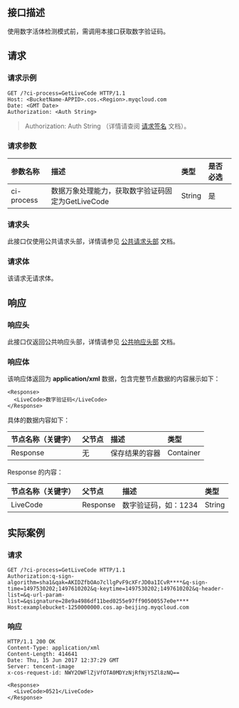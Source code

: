 ## 接口描述
使用数字活体检测模式前，需调用本接口获取数字验证码。

## 请求

### 请求示例

```shell
GET /?ci-process=GetLiveCode HTTP/1.1
Host: <BucketName-APPID>.cos.<Region>.myqcloud.com
Date: <GMT Date>
Authorization: <Auth String>

```

> Authorization: Auth String （详情请查阅 [请求签名](https://cloud.tencent.com/document/product/) 文档）。

### 请求参数

| 参数名称 | 描述 | 类型 | 是否必选 |
|:--|:--|:--|:--|
| ci-process | 数据万象处理能力，获取数字验证码固定为GetLiveCode | String | 是 |

### 请求头
此接口仅使用公共请求头部，详情请参见 [公共请求头部](https://cloud.tencent.com/document/product/) 文档。

### 请求体
该请求无请求体。


## 响应

### 响应头
此接口仅返回公共响应头部，详情请参见 [公共响应头部](https://cloud.tencent.com/document/product/) 文档。

### 响应体
该响应体返回为 **application/xml** 数据，包含完整节点数据的内容展示如下：

``` shell
<Response>
  <LiveCode>数字验证码</LiveCode>
</Response>
```

具体的数据内容如下：

|节点名称（关键字）|父节点|描述|类型|
|:--|:--|:--|:--|
| Response | 无 | 保存结果的容器 | Container |

Response 的内容：

|节点名称（关键字）|父节点|描述|类型|
|:--|:--|:--|:--|
| LiveCode | Response | 数字验证码，如：1234 | String |

## 实际案例

### 请求

```shell
GET /?ci-process=GetLiveCode HTTP/1.1
Authorization:q-sign-algorithm=sha1&qak=AKIDZfbOAo7cllgPvF9cXFrJD0a1ICvR****&q-sign-time=1497530202;1497610202&q-keytime=1497530202;1497610202&q-header-list=&q-url-param-list=&qsignature=28e9a4986df11bed0255e97ff90500557e0e****
Host:examplebucket-1250000000.cos.ap-beijing.myqcloud.com
```

### 响应

```shell
HTTP/1.1 200 OK
Content-Type: application/xml
Content-Length: 414641
Date: Thu, 15 Jun 2017 12:37:29 GMT
Server: tencent-image
x-cos-request-id: NWY2OWFlZjVfOTA0MDYzNjRfNjY5Zl8zNQ==

<Response>
  <LiveCode>0521</LiveCode>
</Response>
```

